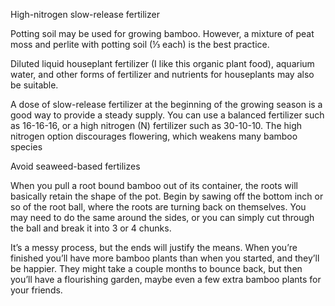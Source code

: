 
High-nitrogen slow-release fertilizer

Potting soil may be used for growing bamboo. However, a mixture of peat moss and perlite with potting soil (⅓ each) is the best practice.


Diluted liquid houseplant fertilizer (I like this organic plant food), aquarium water, and other forms of fertilizer and nutrients for houseplants may also be suitable.

A dose of slow-release fertilizer at the beginning of the growing season is a good way to provide a steady supply. You can use a balanced fertilizer such as 16-16-16, or a high nitrogen (N) fertilizer such as 30-10-10. The high nitrogen option discourages flowering, which weakens many bamboo species

Avoid seaweed-based fertilizes

When you pull a root bound bamboo out of its container, the roots will basically retain the shape of the pot. Begin by sawing off the bottom inch or so of the root ball, where the roots are turning back on themselves. You may need to do the same around the sides, or you can simply cut through the ball and break it into 3 or 4 chunks.

It’s a messy process, but the ends will justify the means. When you’re finished you’ll have more bamboo plants than when you started, and they’ll be happier. They might take a couple months to bounce back, but then you’ll have a flourishing garden, maybe even a few extra bamboo plants for your friends.
